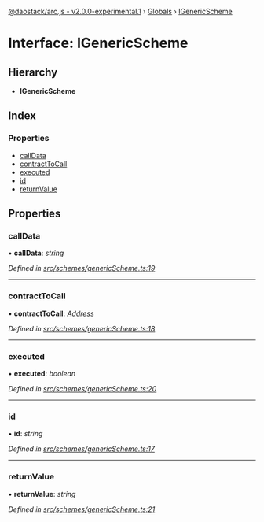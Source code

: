 [@daostack/arc.js - v2.0.0-experimental.1](../README.md) › [Globals](../globals.md) › [IGenericScheme](igenericscheme.md)

# Interface: IGenericScheme

## Hierarchy

* **IGenericScheme**

## Index

### Properties

* [callData](igenericscheme.md#calldata)
* [contractToCall](igenericscheme.md#contracttocall)
* [executed](igenericscheme.md#executed)
* [id](igenericscheme.md#id)
* [returnValue](igenericscheme.md#returnvalue)

## Properties

###  callData

• **callData**: *string*

*Defined in [src/schemes/genericScheme.ts:19](https://github.com/daostack/arc.js/blob/6c661ff/src/schemes/genericScheme.ts#L19)*

___

###  contractToCall

• **contractToCall**: *[Address](../globals.md#address)*

*Defined in [src/schemes/genericScheme.ts:18](https://github.com/daostack/arc.js/blob/6c661ff/src/schemes/genericScheme.ts#L18)*

___

###  executed

• **executed**: *boolean*

*Defined in [src/schemes/genericScheme.ts:20](https://github.com/daostack/arc.js/blob/6c661ff/src/schemes/genericScheme.ts#L20)*

___

###  id

• **id**: *string*

*Defined in [src/schemes/genericScheme.ts:17](https://github.com/daostack/arc.js/blob/6c661ff/src/schemes/genericScheme.ts#L17)*

___

###  returnValue

• **returnValue**: *string*

*Defined in [src/schemes/genericScheme.ts:21](https://github.com/daostack/arc.js/blob/6c661ff/src/schemes/genericScheme.ts#L21)*
